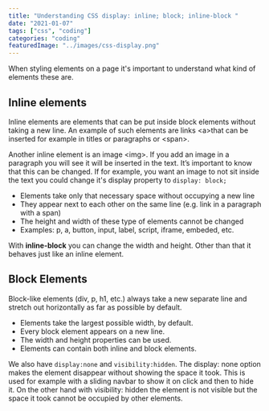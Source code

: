 ```yaml
---
title: "Understanding CSS display: inline; block; inline-block "
date: "2021-01-07"
tags: ["css", "coding"]
categories: "coding"
featuredImage: "../images/css-display.png"
---
```

 
When styling elements on a page it's important to understand what kind of elements these are.
 
## Inline elements 
 
Inline elements are elements that can be put inside block elements without taking a new line. An example of such elements are links &lt;a&gt;that can be inserted for example in titles or paragraphs or &lt;span&gt;.  
 
Another inline element is an image &lt;img&gt;. If you add an image in a paragraph you will see it will be inserted in the text. It’s important to know that this can be changed. If for example, you want an image to not sit inside the text you could change it's display property to `display: block;`
 
 
- Elements take only that necessary space without occupying a new line 
- They appear next to each other on the same line (e.g. link in a paragraph with a span)
- The height and width of these type of elements cannot be changed
- Examples: p, a, button, input, label, script, iframe, embeded, etc.
 
 
With **inline-block** you can change the width and height. Other than that it behaves just like an inline element.
 
## Block Elements
 
Block-like elements (div, p, h1, etc.) always take a new separate line and stretch out horizontally as far as possible by default.
 
- Elements take the largest possible width, by default.
- Every block element appears on a new line.
- The width and height properties can be used.
- Elements can contain both inline and block elements.
 
 
We also have `display:none` and `visibility:hidden`. The display: none option makes the element disappear without showing the space it took. This is used for example with a sliding navbar to show it on click and then to hide it. On the other hand with visibility: hidden the element is not visible but the space it took cannot be occupied by other elements.
